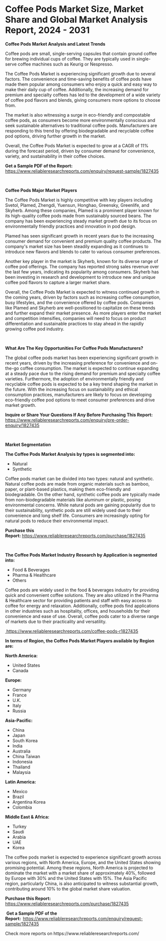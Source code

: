 <p><h1>Coffee Pods Market Size, Market Share and Global Market Analysis Report, 2024 - 2031</h1></p><p><strong>Coffee Pods Market Analysis and Latest Trends</strong></p>
<p><p>Coffee pods are small, single-serving capsules that contain ground coffee for brewing individual cups of coffee. They are typically used in single-serve coffee machines such as Keurig or Nespresso.</p><p>The Coffee Pods Market is experiencing significant growth due to several factors. The convenience and time-saving benefits of coffee pods have made them popular among consumers who enjoy a quick and easy way to make their daily cup of coffee. Additionally, the increasing demand for premium and specialty coffees has led to the development of a wide variety of coffee pod flavors and blends, giving consumers more options to choose from.</p><p>The market is also witnessing a surge in eco-friendly and compostable coffee pods, as consumers become more environmentally conscious and seek sustainable alternatives to traditional coffee pods. Manufacturers are responding to this trend by offering biodegradable and recyclable coffee pod options, driving further growth in the market.</p><p>Overall, the Coffee Pods Market is expected to grow at a CAGR of 11% during the forecast period, driven by consumer demand for convenience, variety, and sustainability in their coffee choices.</p></p>
<p><strong>Get a Sample PDF of the Report:&nbsp;</strong> <a href="https://www.reliableresearchreports.com/enquiry/request-sample/1827435">https://www.reliableresearchreports.com/enquiry/request-sample/1827435</a></p>
<p>&nbsp;</p>
<p><strong>Coffee Pods Major Market Players</strong></p>
<p><p>The Coffee Pods Market is highly competitive with key players including Svetol, Plamed, Zhengdi, Yuensun, Honghao, Greensky, Greenlife, and Skyherb. Among these companies, Plamed is a prominent player known for its high-quality coffee pods made from sustainably sourced beans. The company has been experiencing steady market growth due to its focus on environmentally friendly practices and innovation in pod design.</p><p>Plamed has seen significant growth in recent years due to the increasing consumer demand for convenient and premium quality coffee products. The company's market size has been steadily expanding as it continues to introduce new flavors and blends to cater to various consumer preferences.</p><p>Another key player in the market is Skyherb, known for its diverse range of coffee pod offerings. The company has reported strong sales revenue over the last few years, indicating its popularity among consumers. Skyherb has been investing in research and development to introduce new and unique coffee pod flavors to capture a larger market share.</p><p>Overall, the Coffee Pods Market is expected to witness continued growth in the coming years, driven by factors such as increasing coffee consumption, busy lifestyles, and the convenience offered by coffee pods. Companies like Plamed and Skyherb are well-positioned to capitalize on these trends and further expand their market presence. As more players enter the market and competition intensifies, companies will need to focus on product differentiation and sustainable practices to stay ahead in the rapidly growing coffee pod industry.</p></p>
<p>&nbsp;</p>
<p><strong>What Are The Key Opportunities For Coffee Pods Manufacturers?</strong></p>
<p><p>The global coffee pods market has been experiencing significant growth in recent years, driven by the increasing preference for convenience and on-the-go coffee consumption. The market is expected to continue expanding at a steady pace due to the rising demand for premium and specialty coffee varieties. Furthermore, the adoption of environmentally friendly and recyclable coffee pods is expected to be a key trend shaping the market in the future. With the increasing focus on sustainability and ethical consumption practices, manufacturers are likely to focus on developing eco-friendly coffee pod options to meet consumer preferences and drive market growth.</p></p>
<p><strong>Inquire or Share Your Questions If Any Before Purchasing This Report:</strong> <a href="https://www.reliableresearchreports.com/enquiry/pre-order-enquiry/1827435">https://www.reliableresearchreports.com/enquiry/pre-order-enquiry/1827435</a></p>
<p>&nbsp;</p>
<p><strong>Market Segmentation</strong></p>
<p><strong>The Coffee Pods Market Analysis by types is segmented into:</strong></p>
<p><ul><li>Natural</li><li>Synthetic</li></ul></p>
<p><p>Coffee pods market can be divided into two types: natural and synthetic. Natural coffee pods are made from organic materials such as bamboo, paper, or plant-based plastics, making them eco-friendly and biodegradable. On the other hand, synthetic coffee pods are typically made from non-biodegradable materials like aluminum or plastic, posing environmental concerns. While natural pods are gaining popularity due to their sustainability, synthetic pods are still widely used due to their convenience and long shelf life. Consumers are increasingly opting for natural pods to reduce their environmental impact.</p></p>
<p><strong>Purchase this Report:&nbsp;</strong><a href="https://www.reliableresearchreports.com/purchase/1827435">https://www.reliableresearchreports.com/purchase/1827435</a></p>
<p>&nbsp;</p>
<p><strong>The Coffee Pods Market Industry Research by Application is segmented into:</strong></p>
<p><ul><li>Food & Beverages</li><li>Pharma & Healthcare</li><li>Others</li></ul></p>
<p><p>Coffee pods are widely used in the food & beverages industry for providing quick and convenient coffee solutions. They are also utilized in the Pharma & Healthcare sector for providing patients and staff with easy access to coffee for energy and relaxation. Additionally, coffee pods find applications in other industries such as hospitality, offices, and households for their convenience and ease of use. Overall, coffee pods cater to a diverse range of markets due to their practicality and versatility.</p></p>
<p><a href="https://www.reliableresearchreports.com/coffee-pods-r1827435">&nbsp;https://www.reliableresearchreports.com/coffee-pods-r1827435</a></p>
<p><strong>In terms of Region, the Coffee Pods Market Players available by Region are:</strong></p>
<p>
    <p> <strong> North America: </strong>
        <ul>
            <li>United States</li>
            <li>Canada</li>
        </ul>
        </p> 
    <p> <strong> Europe: </strong>
        <ul>
            <li>Germany</li>
            <li>France</li>
            <li>U.K.</li>
            <li>Italy</li>
            <li>Russia</li>
        </ul>
        </p> 
    <p> <strong> Asia-Pacific: </strong>
        <ul>
            <li>China</li>
            <li>Japan</li>
            <li>South Korea</li>
            <li>India</li>
            <li>Australia</li>
            <li>China Taiwan</li>
            <li>Indonesia</li>
            <li>Thailand</li>
            <li>Malaysia</li>
        </ul>
        </p> 
    <p> <strong> Latin America: </strong>
        <ul>
            <li>Mexico</li>
            <li>Brazil</li>
            <li>Argentina Korea</li>
            <li>Colombia</li>
        </ul>
        </p> 
    <p> <strong> Middle East & Africa: </strong>
        <ul>
            <li>Turkey</li>
            <li>Saudi</li>
            <li>Arabia</li>
            <li>UAE</li>
            <li>Korea</li>
        </ul>
    </p>
    </p>
<p><p>The coffee pods market is expected to experience significant growth across various regions, with North America, Europe, and the United States showing promising potential. Among these regions, North America is projected to dominate the market with a market share of approximately 40%, followed by Europe with 30% and the United States with 15%. The Asia Pacific region, particularly China, is also anticipated to witness substantial growth, contributing around 10% to the global market share valuation.</p></p>
<p><strong>Purchase this Report: </strong><a href="https://www.reliableresearchreports.com/purchase/1827435">https://www.reliableresearchreports.com/purchase/1827435</a></p>
<p>&nbsp;<strong>Get a Sample PDF of the Report:&nbsp;&nbsp;</strong><a href="https://www.reliableresearchreports.com/enquiry/request-sample/1827435">https://www.reliableresearchreports.com/enquiry/request-sample/1827435</a></p>
<p><strong></strong></p>
<p>Check more reports on https://www.reliableresearchreports.com/</p>